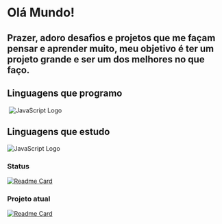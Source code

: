 # Olá Mundo!
## Prazer, adoro desafios e projetos que me façam pensar e aprender muito, meu objetivo é ter um projeto grande e ser um dos melhores no que faço.

## Linguagens que programo
<div>
  <img align="center" alt="" src="https://img.shields.io/badge/C++-323330?&logo=cplusplus&style=flat-square&logoColor=659ad2">
  <img href="" align="center" alt="JavaScript Logo" src="https://img.shields.io/badge/JavaScript-323330?style=flat-square&logo=javascript&logoColor=F7DF1E">
</div>

## Linguagens que estudo
<div>
  <img align="center" alt="JavaScript Logo" src="https://img.shields.io/badge/Rust-323330?&logo=rust&style=flat-square&logoColor=659ad2%22">
</div>

### Status
[![Readme Card](https://github-readme-stats.vercel.app/api?username=ReversiveDev&show_icons=true&title_color=20dcc9&bg_color=0d1117&text_color=ffffff&icon_color=20dcc9)](https://github.com/ReversiveDev)

### Projeto atual
[![Readme Card](https://github-readme-stats.vercel.app/api/pin/?username=ReversiveDev&repo=MathfyJS&title_color=20dcc9&bg_color=0d1117&text_color=ffffff&icon_color=20dcc9)](https://github.com/ReversiveDev/MathfyJS)


